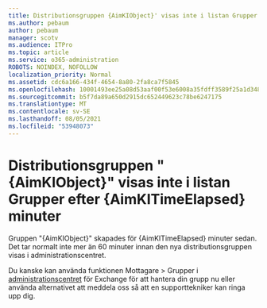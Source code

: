 ```yaml
---
title: Distributionsgruppen {AimKIObject}' visas inte i listan Grupper efter {AimKITimeElapsed} minuter
ms.author: pebaum
author: pebaum
manager: scotv
ms.audience: ITPro
ms.topic: article
ms.service: o365-administration
ROBOTS: NOINDEX, NOFOLLOW
localization_priority: Normal
ms.assetid: cdc6a166-434f-4654-8a80-2fa8ca7f5845
ms.openlocfilehash: 10001493ee25a08d53aaf00f53e6008a35fdff3589f25a1d348547de08a6fd3a
ms.sourcegitcommit: b5f7da89a650d2915dc652449623c78be6247175
ms.translationtype: MT
ms.contentlocale: sv-SE
ms.lasthandoff: 08/05/2021
ms.locfileid: "53948073"
---
```

# <a name="distribution-group-aimkiobject-not-showing-in-groups-list-after-aimkitimeelapsed-minutes"></a>Distributionsgruppen "{AimKIObject}" visas inte i listan Grupper efter {AimKITimeElapsed} minuter

Gruppen "{AimKIObject}" skapades för {AimKITimeElapsed} minuter sedan. Det tar normalt inte mer än 60 minuter innan den nya distributionsgruppen visas i administrationscentret.
  
Du kanske kan använda funktionen Mottagare > Grupper i [administrationscentret](https://outlook.office365.com/ecp/?rfr=Admin_o365&amp;exsvurl=1&amp;mkt=en-US.aspx) för Exchange för att hantera din grupp nu eller använda alternativet att meddela oss så att en supporttekniker kan ringa upp dig. 
  